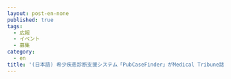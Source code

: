 ```yaml
---
layout: post-en-none
published: true
tags:
  - 広報
  - イベント
  - 募集
category:
  - en
title: '(日本語) 希少疾患診断支援システム「PubCaseFinder」がMedical Tribune誌で紹介されました'
---
```

